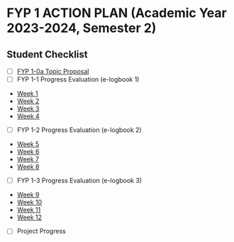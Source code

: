 # FYP 1 ACTION PLAN (Academic Year 2023-2024, Semester 2)

## Student Checklist

- [ ] [FYP 1-0a Topic Proposal](https://docs.google.com/document/d/1vefJ0vwEF74DSQTE-DMZpXptfNmTL8Zp1gOh6bozLPE/edit)
- [ ] FYP 1-1 Progress Evaluation (e-logbook 1)
- [Week 1]()
- [Week 2]()
- [Week 3]()
- [Week 4]()
- [ ] FYP 1-2 Progress Evaluation (e-logbook 2)
- [Week 5]()
- [Week 6]()
- [Week 7]()
- [Week 8]()
- [ ] FYP 1-3 Progress Evaluation (e-logbook 3)
- [Week 9]()
- [Week 10]()
- [Week 11]()
- [Week 12]()
- [ ] Project Progress
